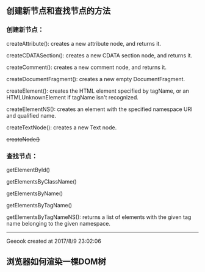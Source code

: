 ## 创建新节点和查找节点的方法
### 创建新节点：
createAttribute(): creates a new attribute node, and returns it.

createCDATASection(): creates a new CDATA section node, and returns it.

createComment(): creates a new comment node, and returns it.

createDocumentFragment(): creates a new empty DocumentFragment.

createElement(): creates the HTML element specified by tagName, or an HTMLUnknownElement if tagName isn't recognized.

createElementNS(): creates an element with the specified namespace URI and qualified name.

createTextNode(): creates a new Text node.

~~createNode()~~
### 查找节点：
getElementById()

getElementsByClassName()

getElementsByName()

getElementsByTagName()

getElementsByTagNameNS(): returns a list of elements with the given tag name belonging to the given namespace.

----------
Geeook created at 2017/8/9 23:02:06 
## 浏览器如何渲染一棵DOM树